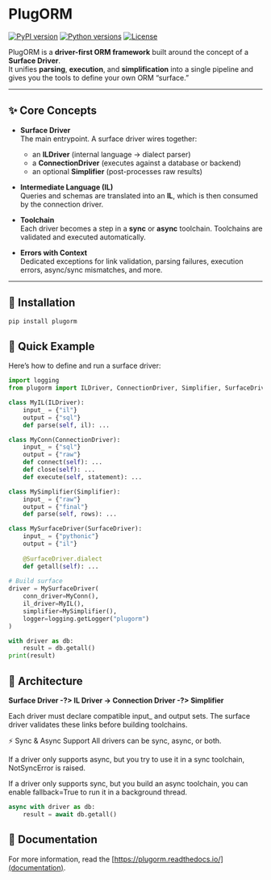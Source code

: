 # PlugORM

[![PyPI version](https://img.shields.io/pypi/v/plugorm.svg)](https://pypi.org/project/plugorm/)
[![Python versions](https://img.shields.io/pypi/pyversions/plugorm.svg)](https://pypi.org/project/plugorm/)
[![License](https://img.shields.io/pypi/l/plugorm.svg)](https://github.com/yourname/plugorm/blob/main/LICENSE)

PlugORM is a **driver-first ORM framework** built around the concept of a **Surface Driver**.  
It unifies **parsing**, **execution**, and **simplification** into a single pipeline and gives you the tools to define your own ORM “surface.”

---

## ✨ Core Concepts

- **Surface Driver**  
  The main entrypoint. A surface driver wires together:
  - an **ILDriver** (internal language → dialect parser)
  - a **ConnectionDriver** (executes against a database or backend)
  - an optional **Simplifier** (post-processes raw results)

- **Intermediate Language (IL)**  
  Queries and schemas are translated into an **IL**, which is then consumed by the connection driver.

- **Toolchain**  
  Each driver becomes a step in a **sync** or **async** toolchain. Toolchains are validated and executed automatically.

- **Errors with Context**  
  Dedicated exceptions for link validation, parsing failures, execution errors, async/sync mismatches, and more.

---

## 🚀 Installation

```bash
pip install plugorm
```

## 🔧 Quick Example
Here’s how to define and run a surface driver:

```python
import logging
from plugorm import ILDriver, ConnectionDriver, Simplifier, SurfaceDriver

class MyIL(ILDriver):
    input_ = {"il"}
    output = {"sql"}
    def parse(self, il): ...

class MyConn(ConnectionDriver):
    input_ = {"sql"}
    output = {"raw"}
    def connect(self): ...
    def close(self): ...
    def execute(self, statement): ...

class MySimplifier(Simplifier):
    input_ = {"raw"}
    output = {"final"}
    def parse(self, rows): ...

class MySurfaceDriver(SurfaceDriver):
    input_ = {"pythonic"}
    output = {"il"}
    
    @SurfaceDriver.dialect
    def getall(self): ...
    
# Build surface
driver = MySurfaceDriver(
    conn_driver=MyConn(),
    il_driver=MyIL(),
    simplifier=MySimplifier(),
    logger=logging.getLogger("plugorm")
)

with driver as db:
    result = db.getall()
print(result)
```

## 🧩 Architecture

**Surface Driver -?> IL Driver -> Connection Driver -?> Simplifier**

Each driver must declare compatible input_ and output sets.
The surface driver validates these links before building toolchains.

⚡ Sync & Async Support
All drivers can be sync, async, or both.

If a driver only supports async, but you try to use it in a sync toolchain, NotSyncError is raised.

If a driver only supports sync, but you build an async toolchain, you can enable fallback=True to run it in a background thread.

```python
async with driver as db:
    result = await db.getall()
```

## 📃 Documentation

For more information, read the [https://plugorm.readthedocs.io/](documentation).